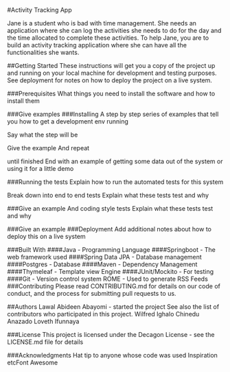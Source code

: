 #Activity Tracking App

Jane is a student who is bad with time management. She needs an application where she can log the activities she needs to do for the day and the time allocated to complete these activities. To help Jane, you are to build an activity tracking application where she can have all the functionalities she wants.

##Getting Started
These instructions will get you a copy of the project up and running on your local machine for development and testing purposes. See deployment for notes on how to deploy the project on a live system.

###Prerequisites
What things you need to install the software and how to install them

###Give examples
###Installing
A step by step series of examples that tell you how to get a development env running

Say what the step will be

Give the example
And repeat

until finished
End with an example of getting some data out of the system or using it for a little demo

###Running the tests
Explain how to run the automated tests for this system

Break down into end to end tests
Explain what these tests test and why

###Give an example
And coding style tests
Explain what these tests test and why

###Give an example
###Deployment
Add additional notes about how to deploy this on a live system

###Built With
####Java - Programming Language
####Springboot - The web framework used
####Spring Data JPA - Database management
####Postgres - Database
####Maven - Dependency Management
####Thymeleaf - Template view Engine
####JUnit/Mockito - For testing
####Git - Version control system
ROME - Used to generate RSS Feeds
###Contributing
Please read CONTRIBUTING.md for details on our code of conduct, and the process for submitting pull requests to us.


##Authors
Lawal Abideen Abayomi - started the project
See also the list of contributors who participated in this project.
Wilfred Ighalo
Chinedu Anazado
Loveth Ifunnaya


###License
This project is licensed under the Decagon License - see the LICENSE.md file for details

###Acknowledgments
Hat tip to anyone whose code was used
Inspiration
etcFont Awesome